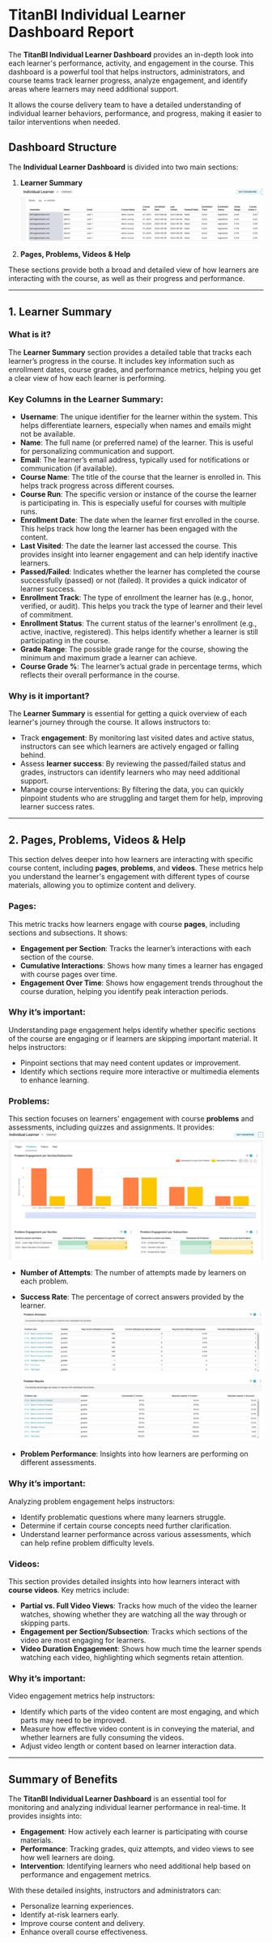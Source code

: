 # TitanBI Individual Learner Dashboard Report

The **TitanBI Individual Learner Dashboard** provides an in-depth look into each learner's performance, activity, and engagement in the course. This dashboard is a powerful tool that helps instructors, administrators, and course teams track learner progress, analyze engagement, and identify areas where learners may need additional support.

It allows the course delivery team to have a detailed understanding of individual learner behaviors, performance, and progress, making it easier to tailor interventions when needed.

## Dashboard Structure

The **Individual Learner Dashboard** is divided into two main sections:

1. **Learner Summary**  
![titanbi1](../images/learner.png)

2. **Pages, Problems, Videos & Help**

These sections provide both a broad and detailed view of how learners are interacting with the course, as well as their progress and performance.

---

## 1. Learner Summary

### What is it?
The **Learner Summary** section provides a detailed table that tracks each learner’s progress in the course. It includes key information such as enrollment dates, course grades, and performance metrics, helping you get a clear view of how each learner is performing.

### Key Columns in the Learner Summary:
- **Username**: The unique identifier for the learner within the system. This helps differentiate learners, especially when names and emails might not be available.
- **Name**: The full name (or preferred name) of the learner. This is useful for personalizing communication and support.
- **Email**: The learner’s email address, typically used for notifications or communication (if available).
- **Course Name**: The title of the course that the learner is enrolled in. This helps track progress across different courses.
- **Course Run**: The specific version or instance of the course the learner is participating in. This is especially useful for courses with multiple runs.
- **Enrollment Date**: The date when the learner first enrolled in the course. This helps track how long the learner has been engaged with the content.
- **Last Visited**: The date the learner last accessed the course. This provides insight into learner engagement and can help identify inactive learners.
- **Passed/Failed**: Indicates whether the learner has completed the course successfully (passed) or not (failed). It provides a quick indicator of learner success.
- **Enrollment Track**: The type of enrollment the learner has (e.g., honor, verified, or audit). This helps you track the type of learner and their level of commitment.
- **Enrollment Status**: The current status of the learner's enrollment (e.g., active, inactive, registered). This helps identify whether a learner is still participating in the course.
- **Grade Range**: The possible grade range for the course, showing the minimum and maximum grade a learner can achieve.
- **Course Grade %**: The learner’s actual grade in percentage terms, which reflects their overall performance in the course.

### Why is it important?
The **Learner Summary** is essential for getting a quick overview of each learner's journey through the course. It allows instructors to:
- Track **engagement**: By monitoring last visited dates and active status, instructors can see which learners are actively engaged or falling behind.
- Assess **learner success**: By reviewing the passed/failed status and grades, instructors can identify learners who may need additional support.
- Manage course interventions: By filtering the data, you can quickly pinpoint students who are struggling and target them for help, improving learner success rates.

---

## 2. Pages, Problems, Videos & Help

This section delves deeper into how learners are interacting with specific course content, including **pages**, **problems**, and **videos**. These metrics help you understand the learner's engagement with different types of course materials, allowing you to optimize content and delivery.

### Pages:
This metric tracks how learners engage with course **pages**, including sections and subsections. It shows:
- **Engagement per Section**: Tracks the learner’s interactions with each section of the course.
- **Cumulative Interactions**: Shows how many times a learner has engaged with course pages over time.
- **Engagement Over Time**: Shows how engagement trends throughout the course duration, helping you identify peak interaction periods.

### Why it’s important:
Understanding page engagement helps identify whether specific sections of the course are engaging or if learners are skipping important material. It helps instructors:
- Pinpoint sections that may need content updates or improvement.
- Identify which sections require more interactive or multimedia elements to enhance learning.

### Problems:
This section focuses on learners' engagement with course **problems** and assessments, including quizzes and assignments. It provides:
![titanbi1](../images/learner2.png)

- **Number of Attempts**: The number of attempts made by learners on each problem.
- **Success Rate**: The percentage of correct answers provided by the learner.
![titanbi1](../images/learner3.png)

- **Problem Performance**: Insights into how learners are performing on different assessments.

### Why it’s important:
Analyzing problem engagement helps instructors:
- Identify problematic questions where many learners struggle.
- Determine if certain course concepts need further clarification.
- Understand learner performance across various assessments, which can help refine problem difficulty levels.

### Videos:
This section provides detailed insights into how learners interact with **course videos**. Key metrics include:
- **Partial vs. Full Video Views**: Tracks how much of the video the learner watches, showing whether they are watching all the way through or skipping parts.
- **Engagement per Section/Subsection**: Tracks which sections of the video are most engaging for learners.
- **Video Duration Engagement**: Shows how much time the learner spends watching each video, highlighting which segments retain attention.

### Why it’s important:
Video engagement metrics help instructors:
- Identify which parts of the video content are most engaging, and which parts may need to be improved.
- Measure how effective video content is in conveying the material, and whether learners are fully consuming the videos.
- Adjust video length or content based on learner interaction data.

---

## Summary of Benefits
The **TitanBI Individual Learner Dashboard** is an essential tool for monitoring and analyzing individual learner performance in real-time. It provides insights into:
- **Engagement**: How actively each learner is participating with course materials.
- **Performance**: Tracking grades, quiz attempts, and video views to see how well learners are doing.
- **Intervention**: Identifying learners who need additional help based on performance and engagement metrics.

With these detailed insights, instructors and administrators can:
- Personalize learning experiences.
- Identify at-risk learners early.
- Improve course content and delivery.
- Enhance overall course effectiveness.